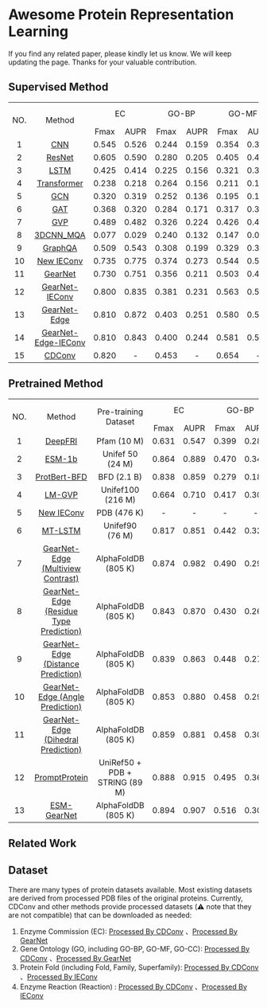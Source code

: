 # Awesome Protein Representation Learning
If you find any related paper, please kindly let us know. We will keep updating the page. Thanks for your valuable contribution.

## Supervised Method

<table>
    <tr>
        <td rowspan="2" align="center">NO.</td>
        <td rowspan="2" align="center">Method</td>
        <td colspan="2" align="center">EC</td>
        <td colspan="2" align="center">GO-BP</td>
        <td colspan="2" align="center">GO-MF</td>
        <td colspan="2" align="center">GO-CC</td>
        <td>Fold-Fold</td>
        <td>Fold-Superfamily</td>
        <td>Fold-Family</td>
        <td>Reaction</td>
    </tr>
    <tr>
        <td align="center"> Fmax</td>
        <td align="center">AUPR</td>
        <td align="center">Fmax</td>
        <td align="center">AUPR</td>
        <td align="center">Fmax</td>
        <td align="center">AUPR</td>
        <td align="center">Fmax</td>
        <td align="center">AUPR</td>
        <td colspan="4" align="center">Accuracy</td>
    </tr>
    <tr align="center">
        <td>1</td>
        <td><a href="https://github.com/googleinterns/protein-embedding-retrieval/blob/master/cnn_protein_landscapes.ipynb">CNN</a></td>
        <td>0.545</td>
        <td>0.526</td>
        <td>0.244</td>
        <td>0.159</td>
        <td>0.354</td>
        <td>0.351</td>
        <td>0.287</td>
        <td>0.204</td>
        <td>0.113</td>
        <td>0.134</td>
        <td>0.534</td>
        <td>0.517</td>
    </tr>
    <tr align="center">
        <td>2</td>
        <td> <a href="https://github.com/songlab-cal/tape">ResNet</a></td>
        <td>0.605</td>
        <td>0.590</td>
        <td>0.280</td>
        <td>0.205</td>
        <td>0.405</td>
        <td>0.434</td>
        <td>0.304</td>
        <td>0.214</td>
        <td>0.101</td>
        <td>0.072</td>
        <td>0.235</td>
        <td>0.241</td>
    </tr>
    <tr align="center">
        <td>3</td>
        <td><a href="https://github.com/songlab-cal/tape">LSTM</a></td>
        <td>0.425</td>
        <td>0.414</td>
        <td>0.225</td>
        <td>0.156</td>
        <td>0.321</td>
        <td>0.334</td>
        <td>0.283</td>
        <td>0.192</td>
        <td>0.064</td>
        <td>0.043</td>
        <td>0.181</td>
        <td>0.110</td>
    </tr>
    <tr align="center">
        <td>4</td>
        <td><a href="https://github.com/songlab-cal/tape">Transformer</a></td>
        <td>0.238</td>
        <td>0.218</td>
        <td>0.264</td>
        <td>0.156</td>
        <td>0.211</td>
        <td>0.177</td>
        <td>0.405</td>
        <td>0.210</td>
        <td>0.092</td>
        <td>0.088</td>
        <td>0.404</td>
        <td>0.266</td>
    </tr>
    <tr align="center">
        <td>5</td>
        <td><a href="https://github.com/DeepGraphLearning/torchdrug/blob/master/torchdrug/models/gcn.py">GCN</a></td>
        <td>0.320</td>
        <td>0.319</td>
        <td>0.252</td>
        <td>0.136</td>
        <td>0.195</td>
        <td>0.147</td>
        <td>0.329</td>
        <td>0.175</td>
        <td>0.168</td>
        <td>0.213</td>
        <td>0.828</td>
        <td>0.673</td>
    </tr>
    <tr align="center">
        <td>6</td>
        <td><a href="https://github.com/DeepGraphLearning/torchdrug/blob/master/torchdrug/models/gat.py">GAT</a></td>
        <td>0.368</td>
        <td>0.320</td>
        <td>0.284</td>
        <td>0.171</td>
        <td>0.317</td>
        <td>0.319</td>
        <td>0.385</td>
        <td>0.249</td>
        <td>0.124</td>
        <td>0.165</td>
        <td>0.727</td>
        <td>0.556</td>
    </tr>
    <tr align="center">
        <td>7</td>
        <td> <a href="https://github.com/COMP6248-Reproducability-Challenge/Geometric-Vector-Perceptron/tree/master">GVP</a></td>
        <td>0.489</td>
        <td>0.482</td>
        <td>0.326</td>
        <td>0.224</td>
        <td>0.426</td>
        <td>0.458</td>
        <td>0.420</td>
        <td>0.279</td>
        <td>0.160</td>
        <td>0.225</td>
        <td>0.838</td>
        <td>0.655</td>
    </tr>
    <tr align="center">
        <td>8</td>
        <td><a href="https://github.com/lamoureux-lab/3DCNN_MQA/tree/pytorch1.0">3DCNN_MQA</a></td>
        <td>0.077</td>
        <td>0.029</td>
        <td>0.240</td>
        <td>0.132</td>
        <td>0.147</td>
        <td>0.075</td>
        <td>0.305</td>
        <td>0.144</td>
        <td>0.316</td>
        <td>0.454</td>
        <td>0.925</td>
        <td>0.722</td>
    </tr>
    <tr align="center">
        <td>9</td>
        <td><a href="https://github.com/baldassarreFe/graphqa">GraphQA</a></td>
        <td>0.509</td>
        <td>0.543</td>
        <td>0.308</td>
        <td>0.199</td>
        <td>0.329</td>
        <td>0.347</td>
        <td>0.413</td>
        <td>0.256</td>
        <td>0.237</td>
        <td>0.325</td>
        <td>0.844</td>
        <td>0.608</td>
    </tr>
    <tr align="center">
        <td>10</td>
        <td><a href="https://arxiv.org/abs/2205.15675">New IEConv</a></td>
        <td>0.735</td>
        <td>0.775</td>
        <td>0.374</td>
        <td>0.273</td>
        <td>0.544</td>
        <td>0.572</td>
        <td>0.444</td>
        <td>0.316</td>
        <td>0.476</td>
        <td>0.702</td>
        <td>0.992</td>
        <td>0.872</td>
    </tr>
    <tr align="center">
        <td>11</td>
        <td><a href="https://github.com/DeepGraphLearning/GearNet">GearNet</a></td>
        <td>0.730</td>
        <td>0.751</td>
        <td>0.356</td>
        <td>0.211</td>
        <td>0.503</td>
        <td>0.490</td>
        <td>0.414</td>
        <td>0.276</td>
        <td>0.284</td>
        <td>0.426</td>
        <td>0.953</td>
        <td>0.794</td>
    </tr>
    <tr align="center">
        <td>12</td>
        <td><a href="https://github.com/DeepGraphLearning/GearNet">GearNet-IEConv</a></td>
        <td>0.800</td>
        <td>0.835</td>
        <td>0.381</td>
        <td>0.231</td>
        <td>0.563</td>
        <td>0.547</td>
        <td>0.422</td>
        <td>0.259</td>
        <td>0.423</td>
        <td>0.641</td>
        <td>0.991</td>
        <td>0.837</td>
    </tr>
    <tr align="center">
        <td>13</td>
        <td><a href="https://github.com/DeepGraphLearning/GearNet">GearNet-Edge</a></td>
        <td>0.810</td>
        <td>0.872</td>
        <td>0.403</td>
        <td>0.251</td>
        <td>0.580</td>
        <td>0.570</td>
        <td>0.450</td>
        <td>0.303</td>
        <td>0.440</td>
        <td>0.667</td>
        <td>0.991</td>
        <td>0.866</td>
    </tr>
    <tr align="center">
        <td>14</td>
        <td><a href="https://github.com/DeepGraphLearning/GearNet">GearNet-Edge-IEConv</a></td>
        <td>0.810</td>
        <td>0.843</td>
        <td>0.400</td>
        <td>0.244</td>
        <td>0.581</td>
        <td>0.561</td>
        <td>0.430</td>
        <td>0.284</td>
        <td>0.483</td>
        <td>0.703</td>
        <td>0.995</td>
        <td>0.853</td>
    </tr>
    <tr align="center">
        <td>15</td>
        <td><a href="https://github.com/hehefan/Continuous-Discrete-Convolution">CDConv</a></td>
        <td>0.820</td>
        <td> - </td>
        <td>0.453</td>
        <td> - </td>
        <td>0.654</td>
        <td> - </td>
        <td>0.479</td>
        <td> - </td>
        <td>0.567</td>
        <td>0.777</td>
        <td>0.996</td>
        <td>0.885</td>
    </tr>
</table>



## Pretrained Method
<table>
    <tr>
        <td rowspan="2" align="center">NO.</td>
        <td rowspan="2" align="center">Method</td>
        <td rowspan="2" align="center">Pre-training Dataset</td>
        <td colspan="2" align="center">EC</td>
        <td colspan="2" align="center">GO-BP</td>
        <td colspan="2" align="center">GO-MF</td>
        <td colspan="2" align="center">GO-CC</td>
        <td>Fold-Fold</td>
        <td>Fold-Superfamily</td>
        <td>Fold-Family</td>
        <td>Reaction</td>
    </tr>
    <tr>
        <td align="center">Fmax</td>
        <td align="center">AUPR</td>
        <td align="center">Fmax</td>
        <td align="center">AUPR</td>
        <td align="center">Fmax</td>
        <td align="center">AUPR</td>
        <td align="center">Fmax</td>
        <td align="center">AUPR</td>
        <td colspan="4" align="center">Accuracy</td>
    </tr>
    <tr align="center">
        <td>1</td>
        <td><a href="https://github.com/flatironinstitute/DeepFRI">DeepFRI</a></td>
        <td>Pfam (10 M)</td>
        <td>0.631</td>
        <td>0.547</td>
        <td>0.399</td>
        <td>0.282</td>
        <td>0.465</td>
        <td>0.462</td>
        <td>0.460</td>
        <td>0.363</td>
        <td>0.153</td>
        <td>0.206</td>
        <td>0.732</td>
        <td>0.633</td>
    </tr>
    <tr align="center">
        <td>2</td>
        <td><a href="https://github.com/facebookresearch/esm">ESM-1b</a></td>
        <td>Unifef 50 (24 M)</td>
        <td>0.864</td>
        <td>0.889</td>
        <td>0.470</td>
        <td>0.343</td>
        <td>0.657</td>
        <td>0.639</td>
        <td>0.488</td>
        <td>0.384</td>
        <td>0.268</td>
        <td>0.601</td>
        <td>0.978</td>
        <td>0.831</td>
    </tr>
    <tr align="center">
        <td>3</td>
        <td><a href="https://github.com/agemagician/ProtTrans">ProtBert-BFD</a></td>
        <td>BFD (2.1 B)</td>
        <td>0.838</td>
        <td>0.859</td>
        <td>0.279</td>
        <td>0.188</td>
        <td>0.456</td>
        <td>0.464</td>
        <td>0.408</td>
        <td>0.234</td>
        <td>0.266</td>
        <td>0.558</td>
        <td>0.976</td>
        <td>0.722</td>
    </tr>
    <tr align="center">
        <td>4</td>
        <td><a href="https://github.com/aws-samples/lm-gvp">LM-GVP</a></td>
        <td>Unifef100 (216 M)</td>
        <td>0.664</td>
        <td>0.710</td>
        <td>0.417</td>
        <td>0.302</td>
        <td>0.545</td>
        <td>0.580</td>
        <td>0.527</td>
        <td>0.423</td>
        <td>-</td>
        <td>-</td>
        <td>-</td>
        <td>-</td>
    </tr>
    <tr align="center">
        <td>5</td>
        <td> <a href="https://arxiv.org/abs/2205.15675">New IEConv</a></td>
        <td>PDB (476 K)</td>
        <td>-</td>
        <td>-</td>
        <td>-</td>
        <td>-</td>
        <td>-</td>
        <td>-</td>
        <td>-</td>
        <td>-</td>
        <td>0.503</td>
        <td>0.806</td>
        <td>0.997</td>
        <td>0.876</td>
    </tr>
    <tr align="center">
        <td>6</td>
        <td><a href="https://github.com/tbepler/prose">MT-LSTM</a></td>
        <td>Unifef90 (76 M)</td>
        <td>0.817</td>
        <td>0.851</td>
        <td>0.442</td>
        <td>0.324</td>
        <td>0.591</td>
        <td>0.608</td>
        <td>0.492</td>
        <td>0.381</td>
        <td>-</td>
        <td>-</td>
        <td>-</td>
        <td>-</td>
    </tr>
    <tr align="center">
        <td>7</td>
        <td><a href="https://github.com/DeepGraphLearning/GearNet">GearNet-Edge (Multiview Contrast)</a></td>
        <td>AlphaFoldDB (805 K)</td>
        <td>0.874</td>
        <td>0.982</td>
        <td>0.490</td>
        <td>0.292</td>
        <td>0.654</td>
        <td>0.596</td>
        <td>0.488</td>
        <td>0.336</td>
        <td>0.541</td>
        <td>0.805</td>
        <td>0.999</td>
        <td>0.875</td>
    </tr>
    <tr align="center">
        <td>8</td>
        <td><a href="https://github.com/DeepGraphLearning/GearNet">GearNet-Edge (Residue Type Prediction)</a></td>
        <td>AlphaFoldDB (805 K)</td>
        <td>0.843</td>
        <td>0.870</td>
        <td>0.430</td>
        <td>0.267</td>
        <td>0.604</td>
        <td>0.583</td>
        <td>0.465</td>
        <td>0.311</td>
        <td>0.488</td>
        <td>0.710</td>
        <td>0.994</td>
        <td>0.866</td>
    </tr>
    <tr align="center">
        <td>9</td>
        <td><a href="https://github.com/DeepGraphLearning/GearNet">GearNet-Edge (Distance Prediction)</a></td>
        <td>AlphaFoldDB (805 K)</td>
        <td>0.839</td>
        <td>0.863</td>
        <td>0.448</td>
        <td>0.274</td>
        <td>0.616</td>
        <td>0.586</td>
        <td>0.464</td>
        <td>0.327</td>
        <td>0.509</td>
        <td>0.735</td>
        <td>0.994</td>
        <td>0.875</td>
    </tr>
    <tr align="center">
        <td>10</td>
        <td><a href="https://github.com/DeepGraphLearning/GearNet">GearNet-Edge (Angle Prediction)</a></td>
        <td>AlphaFoldDB (805 K)</td>
        <td>0.853</td>
        <td>0.880</td>
        <td>0.458</td>
        <td>0.291</td>
        <td>0.625</td>
        <td>0.603</td>
        <td>0.473</td>
        <td>0.331</td>
        <td>0.565</td>
        <td>0.763</td>
        <td>0.996</td>
        <td>0.868</td>
    </tr>
    <tr align="center">
        <td>11</td>
        <td><a href="https://github.com/DeepGraphLearning/GearNet">GearNet-Edge (Dihedral Prediction)</a></td>
        <td>AlphaFoldDB (805 K)</td>
        <td>0.859</td>
        <td>0.881</td>
        <td>0.458</td>
        <td>0.304</td>
        <td>0.626</td>
        <td>0.603</td>
        <td>0.465</td>
        <td>0.338</td>
        <td>0.518</td>
        <td>0.778</td>
        <td>0.996</td>
        <td>0.870</td>
    </tr>
    <tr align="center">
        <td>12</td>
        <td><a href="https://openreview.net/forum?id=XGagtiJ8XC">PromptProtein</a></td>
        <td>UniRef50 + PDB + STRING (89 M) </td>
        <td>0.888</td>
        <td>0.915</td>
        <td>0.495</td>
        <td>0.363</td>
        <td>0.677</td>
        <td>0.665</td>
        <td>0.551</td>
        <td>0.457</td>
        <td>-</td>
        <td>-</td>
        <td>-</td>
        <td>-</td>
    </tr>
    <tr align="center">
        <td>13</td>
        <td><a href="https://github.com/DeepGraphLearning/GearNet">ESM-GearNet</a></td>
        <td>AlphaFoldDB (805 K)</td>
        <td>0.894</td>
        <td>0.907</td>
        <td>0.516</td>
        <td>0.301</td>
        <td>0.684</td>
        <td>0.621</td>
        <td>0.506</td>
        <td>0.359</td>
        <td>-</td>
        <td>-</td>
        <td>-</td>
        <td>-</td>
    </tr>
</table>


## Related Work 


## Dataset
There are many types of protein datasets available. Most existing datasets are derived from processed PDB files of the original proteins. Currently, CDConv and other methods provide processed datasets (⚠️ note that they are not compatible) that can be downloaded as needed:
1. Enzyme Commission (EC): [Processed By CDConv](https://drive.google.com/file/d/1VEIyBSJbRf9x6k_w4Tqy5SC0G6NWWSWl/view?usp=sharing) 、[Processed By GearNet](https://zenodo.org/record/6622158/files/EnzymeCommission.zip)
2. Gene Ontology (GO, including GO-BP, GO-MF, GO-CC): [Processed By CDConv](https://drive.google.com/file/d/1H9zv9vjVXFjR0qjKFTBR3nYSQs3ek0hz/view?usp=sharing) 、[Processed By GearNet](https://zenodo.org/record/6622158/files/GeneOntology.zip)
3.  Protein Fold (including Fold, Family, Superfamily): [Processed By CDConv](https://drive.google.com/file/d/1vEdezR5L44swsw09WFnaA5zFuA1ZEXHI/view?usp=sharing) 、[Processed By IEConv](http://s3.amazonaws.com/songlabdata/proteindata/data_pytorch/remote_homology.tar.gz)
4. Enzyme Reaction (Reaction) : [Processed By CDConv](https://drive.google.com/file/d/1eL225Y_6TNYQYlVQNdNOsyK9-bSlDno4/view?usp=sharing) 、[Processed By IEConv](https://drive.google.com/uc?export=download&id=1udP6_90WYkwkvL1LwqIAzf9ibegBJ8rI)

